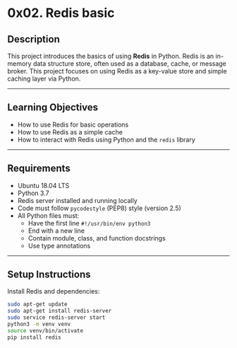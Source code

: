 # 0x02. Redis basic

## Description

This project introduces the basics of using **Redis** in Python. Redis is an in-memory data structure store, often used as a database, cache, or message broker. This project focuses on using Redis as a key-value store and simple caching layer via Python.

---

## Learning Objectives

- How to use Redis for basic operations
- How to use Redis as a simple cache
- How to interact with Redis using Python and the `redis` library

---

## Requirements

- Ubuntu 18.04 LTS
- Python 3.7
- Redis server installed and running locally
- Code must follow `pycodestyle` (PEP8) style (version 2.5)
- All Python files must:
  - Have the first line `#!/usr/bin/env python3`
  - End with a new line
  - Contain module, class, and function docstrings
  - Use type annotations

---

## Setup Instructions

Install Redis and dependencies:

```bash
sudo apt-get update
sudo apt-get install redis-server
sudo service redis-server start
python3 -m venv venv
source venv/bin/activate
pip install redis
